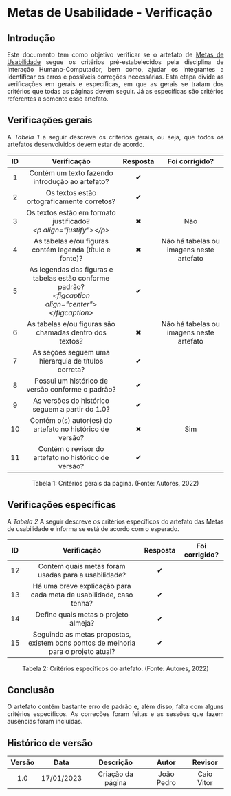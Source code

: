 # Metas de Usabilidade - Verificação




## Introdução
<p align="justify">Este documento tem como objetivo verificar se o artefato de <a href="https://interacao-humano-computador.github.io/2022.2-Skoob/analise-de-requisitos/metas-usabilidade/" target="_blank">Metas de Usabilidade</a> segue os critérios pré-estabelecidos pela disciplina de Interação Humano-Computador, bem como, ajudar os integrantes a identificar os erros e possíveis correções necessárias. Esta etapa divide as verificações em gerais e específicas, em que as gerais se tratam dos critérios que todas as páginas devem seguir. Já as específicas são critérios referentes a somente esse artefato.</p>




## Verificações gerais
<p align="justify">A <i>Tabela 1</i> a seguir descreve os critérios gerais, ou seja, que todos os artefatos desenvolvidos devem estar de acordo.</p>




| ID | Verificação | Resposta | Foi corrigido? |
| :--: | :-------: | :------: | :------------: |
| 1 | Contém um texto fazendo introdução ao artefato? | ✔ |  |
| 2 | Os textos estão ortograficamente corretos? | ✔ |  |
| 3 | Os textos estão em formato justificado?<br><i>&lt;p align="justify"&gt;&lt;/p&gt;</i> | ✖ | Não |
| 4 | As tabelas e/ou figuras contém legenda (título e fonte)? | ✖ | Não há tabelas ou imagens neste artefato |
| 5 | As legendas das figuras e tabelas estão conforme padrão?<br><i>&lt;figcaption align="center"&gt;&lt;/figcaption&gt;</i> | ✔ |  |
| 6 | As tabelas e/ou figuras são chamadas dentro dos textos? | ✖ | Não há tabelas ou imagens neste artefato |
| 7 | As seções seguem uma hierarquia de títulos correta? | ✔ |  |
| 8 | Possui um histórico de versão conforme o padrão? | ✔ |  |
| 9 | As versões do histórico seguem a partir do 1.0? | ✔ |  |
| 10 | Contém o(s) autor(es) do artefato no histórico de versão? | ✖ | Sim |
| 11 | Contém o revisor do artefato no histórico de versão? | ✔ |  |




<figcaption align="center">Tabela 1: Critérios gerais da página. (Fonte: Autores, 2022)</figcaption>




## Verificações específicas
<p align="justify">A <i>Tabela 2</i> A seguir descreve os critérios específicos do artefato das Metas de usabilidade e informa se está de acordo com o esperado.</p>




| ID | Verificação | Resposta | Foi corrigido? |
| :--: | :-------: | :------: | :------------: |
| 12 |Contem quais metas foram usadas para a usabilidade?  | ✔ |  |
| 13 |Há uma breve explicação para cada meta de usabilidade, caso tenha?  | ✔ |  |
| 14 |  Define quais metas o projeto almeja?| ✔ |  |
| 15 |  Seguindo as metas propostas, existem bons pontos de melhoria para o projeto atual?| ✔ |  |








<figcaption align="center">Tabela 2: Critérios específicos do artefato. (Fonte: Autores, 2022)</figcaption>




## Conclusão
<p align="justify">O artefato contém bastante erro de padrão e, além disso, falta com alguns critérios específicos. As correções foram feitas e as sessões que fazem ausências foram incluídas.</p>




## Histórico de versão
| Versão | Data | Descrição | Autor | Revisor |
| :----: | :--: | :-------: | :---: | :-----: |
| 1.0 | 17/01/2023 | Criação da página | João Pedro | Caio Vitor |


















